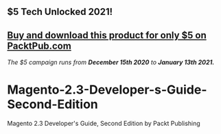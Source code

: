 ## $5 Tech Unlocked 2021!
[Buy and download this product for only $5 on PacktPub.com](https://www.packtpub.com/)
-----
*The $5 campaign         runs from __December 15th 2020__ to __January 13th 2021.__*

# Magento-2.3-Developer-s-Guide-Second-Edition
Magento 2.3 Developer's Guide, Second Edition by Packt Publishing 
